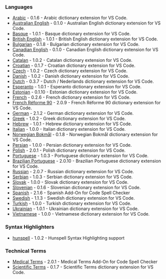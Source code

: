 ### Languages

- [Arabic](extensions/arabic#readme) - 0.1.6 - Arabic dictionary extension for VS Code.
- [Australian English](extensions/australian-english#readme) - 0.1.0 - Australian English dictionary extension for VS Code.
- [Basque](extensions/basque#readme) - 1.0.1 - Basque dictionary extension for VS Code.
- [British English](extensions/british-english#readme) - 1.0.1 - British English dictionary extension for VS Code.
- [Bulgarian](extensions/bulgarian#readme) - 0.1.8 - Bulgarian dictionary extension for VS Code.
- [Canadian English](extensions/canadian-english#readme) - 0.1.0 - Canadian English dictionary extension for VS Code.
- [Catalan](extensions/catalan#readme) - 1.0.2 - Catalan dictionary extension for VS Code.
- [Croatian](extensions/croatian#readme) - 0.1.7 - Croatian dictionary extension for VS Code.
- [Czech](extensions/czech#readme) - 1.0.2 - Czech dictionary extension for VS Code.
- [Danish](extensions/danish#readme) - 1.0.2 - Danish dictionary extension for VS Code.
- [Dutch](extensions/dutch#readme) - 0.3.7 - Dutch / Nederlands dictionary extension for VS Code.
- [Esperanto](extensions/esperanto#readme) - 1.0.1 - Esperanto dictionary extension for VS Code.
- [Estonian](extensions/estonian#readme) - 0.1.10 - Estonian dictionary extension for VS Code.
- [French](extensions/french#readme) - 0.2.6 - French dictionary extension for VS Code.
- [French Réforme 90](extensions/french-reforme#readme) - 2.0.9 - French Réforme 90 dictionary extension for VS Code.
- [German](extensions/german#readme) - 2.1.2 - German dictionary extension for VS Code.
- [Greek](extensions/greek#readme) - 1.0.2 - Greek dictionary extension for VS Code.
- [Hebrew](extensions/hebrew#readme) - 1.0.1 - Hebrew dictionary extension for VS Code.
- [Italian](extensions/italian#readme) - 1.0.0 - Italian dictionary extension for VS Code.
- [Norwegian Bokmål](extensions/norwegian-bokmal#readme) - 0.1.8 - Norwegian Bokmål dictionary extension for VS Code.
- [Persian](extensions/persian#readme) - 1.0.0 - Persian dictionary extension for VS Code.
- [Polish](extensions/polish#readme) - 2.0.1 - Polish dictionary extension for VS Code.
- [Portuguese](extensions/portuguese#readme) - 1.0.3 - Portuguese dictionary extension for VS Code.
- [Brazilian Portuguese](extensions/portuguese-brazilian#readme) - 2.0.10 - Brazilian Portuguese dictionary extension for VS Code.
- [Russian](extensions/russian#readme) - 2.0.7 - Russian dictionary extension for VS Code.
- [Serbian](extensions/serbian#readme) - 1.0.3 - Serbian dictionary extension for VS Code.
- [Slovak](extensions/slovak#readme) - 1.0.0 - Slovak dictionary extension for VS Code.
- [Slovenian](extensions/slovenian#readme) - 0.1.6 - Slovenian dictionary extension for VS Code.
- [Spanish](extensions/spanish#readme) - 2.1.6 - Spanish Add-On for Code Spell Checker
- [Swedish](extensions/swedish#readme) - 1.1.3 - Swedish dictionary extension for VS Code.
- [Turkish](extensions/turkish#readme) - 1.0.0 - Turkish dictionary extension for VS Code.
- [Ukrainian](extensions/ukrainian#readme) - 1.0.1 - Ukrainian dictionary extension for VS Code.
- [Vietnamese](extensions/vietnamese#readme) - 1.0.0 - Vietnamese dictionary extension for VS Code.

### Syntax Highlighters

- [hunspell](extensions/hunspell-syntax#readme) - 1.0.2 - Hunspell Syntax Highlighting support

### Technical Terms

- [Medical Terms](extensions/medical-terms#readme) - 2.0.1 - Medical Terms Add-On for Code Spell Checker
- [Scientific Terms](extensions/scientific-terms#readme) - 0.1.7 - Scientific Terms dictionary extension for VS Code.
